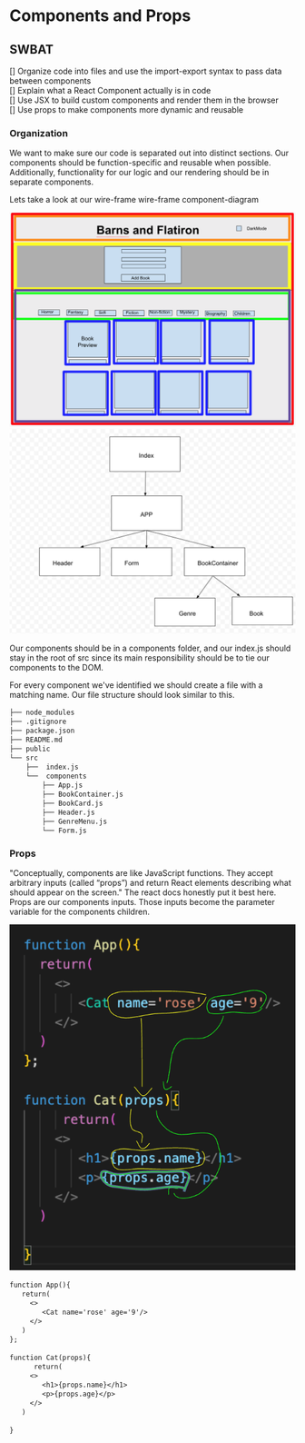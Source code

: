 # Components and Props
## SWBAT
[] Organize code into files and use the import-export syntax to pass data between components  
[] Explain what a React Component actually is in code  
[] Use JSX to build custom components and render them in the browser  
[] Use props to make components more dynamic and reusable  

### Organization
We want to make sure our code is separated out into distinct sections. Our components should be function-specific and reusable when possible. Additionally, functionality for our logic and our rendering should be in separate components.   

Lets take a look at our wire-frame wire-frame component-diagram   

![wireframe](./assets/wireframe.png)
![component-diagram](./assets/component-diagram.png)

Our components should be in a components folder, and our index.js should stay in the root of src since its main responsibility should be to tie our components to the DOM.

For every component we've identified we should create a file with a matching name. Our file structure should look similar to this.

```
├── node_modules
├── .gitignore
├── package.json
├── README.md
├── public
└── src
    ├──  index.js
    └──  components
        ├── App.js
        ├── BookContainer.js
        ├── BookCard.js
        ├── Header.js
        ├── GenreMenu.js
        └── Form.js
```

### Props
"Conceptually, components are like JavaScript functions. They accept arbitrary inputs (called “props”) and return React elements describing what should appear on the screen." The react docs honestly put it best here. Props are our components inputs. Those inputs become the parameter variable for the components children.

![props](./assets/props.png)

```
function App(){
   return(
     <>
        <Cat name='rose' age='9'/>
     </>
   )
}; 

function Cat(props){
      return(
     <>
        <h1>{props.name}</h1>
        <p>{props.age}</p>
     </>
   )

}
```